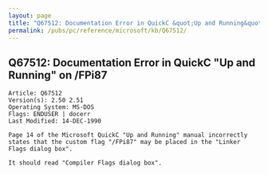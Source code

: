 ```yaml
---
layout: page
title: "Q67512: Documentation Error in QuickC &quot;Up and Running&quot; on /FPi87"
permalink: /pubs/pc/reference/microsoft/kb/Q67512/
---
```


## Q67512: Documentation Error in QuickC &quot;Up and Running&quot; on /FPi87

	Article: Q67512
	Version(s): 2.50 2.51
	Operating System: MS-DOS
	Flags: ENDUSER | docerr
	Last Modified: 14-DEC-1990
	
	Page 14 of the Microsoft QuickC "Up and Running" manual incorrectly
	states that the custom flag "/FPi87" may be placed in the "Linker
	Flags dialog box".
	
	It should read "Compiler Flags dialog box".
